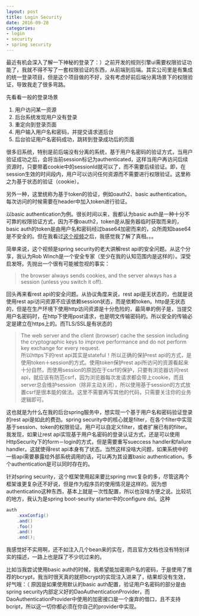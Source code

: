 ```yaml
---
layout: post
title: Login Security
date: 2016-09-28
categories: 
- login
- security
- spring security
---
```

最近有机会深入了解一下神秘的登录了：）之前开发的规则引擎ui需要权限验证功能了，我就不得不写了一套权限验证的东西，从前端到后端。其实公司里是有集成的统一登录项目，但是这个项目做的不好，没有考虑好前后端分离场景下的权限验证，导致我走了很多弯路。   

先看看一般的登录场景   

1. 用户访问某一资源
2. 后台系统发现用户没有登录
3. 重定向到登录页面
4. 用户输入用户名和密码，并提交请求道后台
5. 后台验证用户名密码成功，跳转到登录成功后的页面

很多旧系统，特别是前后端没有分离的系统，基于用户名密码的验证方式，当用户验证成功之后，会将当前session标记为authenticated，这样当用户再访问后续资源时，只要带着cookie中的sessionId就可以了，而不需要后续验证。即，在session生效的时间段内，用户可以访问任何资源而不需要进行权限验证。这里称之为基于状态的验证（cookie）。   

另外一种，这里统称为基于token的验证，例如oauth2、basic authentication。每次访问的时候需要在header中加入token进行验证。   

以basic authentication为例。很长时间以来，我都认为basic auth是一种十分不可靠的权限验证方式，因为不像oauth2，token是从服务器临时获取而来的，basic auth的token是由用户名和密码经过base64加密而来的，众所周知base64是不安全的。但在我看过[这个视频](https://skillsmatter.com/skillscasts/5398-the-state-of-securing-restful-apis-with-spring)之后，我感觉我了解了真相。。。   

简单来说，这个视频是spring security的老大讲解rest api的安全问题。从这个分享，我认为Rob Winch是一个安全专家（至少在我的认知范围内是这样的）。深受启发呀。先抛出一个很有可能被忽视的事实：   
> the browser always sends cookies, and the server always has a session (unless you switch it off).    

回头再来看rest api的安全问题。从协议角度来说，rest api是无状态的，也就是说使用rest api访问资源不应该依赖session状态，而是依赖token。http是无状态的，但是在生产环境下使用http访问资源是十分危险的，最简单的例子是，当提交用户名密码时，在http下使用post请求，也是明文传输密码的。所以安全的传输必定是建立在https上的。而TLS/SSL是有状态的   
>The web server and the client (browser) cache the session including the cryptographic keys to improve performance and do not perform key exchange for every request.   
所以https下的rest api其实是stateful！所以正确的保护rest api的方式，是使用token＋session的方式。使用token保护rest api所访问的资源看起来十分自然，而使用session的原因在于csrf的保护，只要有浏览器访问rest api，就应该有防范csrf，因为浏览器每次发请求都会带上cookie，而且server总会维护session（除非主动关闭），所以使用基于session的方式放置csrf是很本能的做法。这里不需要再写其他的代码，只需要关注你的业务逻辑即可。   

这也就是为什么在我的后台spring服务中，想实现一个基于用户名和密码验证登录的rest api是如此的费劲。spring security中的核心就是filter，在各个filter中实现基于session、token的权限验证。用户可以自定义filter，或者扩展已有的filter。我发现，如果让rest api实现基于用户名密码的登录认证方式，还是可以使用HttpSecurity下的form－login的方式，但是需要重写sueccess handler和failure handler。这就使得rest api本身有了状态。当然这样没啥大问题，如果系统中的一些api需要暴露给外部系统调用的话，可以再为其设置basic authentication。多个authentication是可以同时存在的。   

针对spring security，这个框架使用起来要比spring mvc复杂的多，尽管这两个框架谁更复杂还不好说，但是作为程序员的使用情况是这样的。因为想authenticatino这种东西，基本上就是一次性配置，所以也没啥方便之说。比较坑的地方，我认为是spring boot-seurity starter中的configure dsl。这种   
```java
auth
	.xxxConfig()
	.and()
    .foo()
    .and()
    .end();
```
我感觉好不实用啊，还不如注入几个bean来的实在，而且官方文档也没有特别详实的描述，一路上也是踩了不少坑过来的。   

比如当我尝试使用basic auth的时候，我希望能加密用户名的密码，于是使用了推荐的bcrypt，我当时很天真的就把bcrypt的实现注入进来了，结果却没有生效，好气哦：（ 原因是如果使用默认的basic auth配置，验证用户名密码的部分是由spring security内部定义好的DaoAuthenticationProvider，而DaoAuthenticationProvider中使用的加密接口是一个废弃的借口，且不支持bcript，所以这一切你都必须在你自己的provider中实现。
